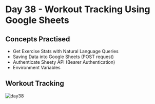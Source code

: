 # Day 38 - Workout Tracking Using Google Sheets
## Concepts Practised
- Get Exercise Stats with Natural Language Queries
- Saving Data into Google Sheets (POST request)
- Authenticate Sheety API (Bearer Authentication)
- Environment Variables
## Workout Tracking
![day38](https://user-images.githubusercontent.com/79554351/190872894-fd7838a9-d90e-4e4d-8283-139a4608f753.gif)
